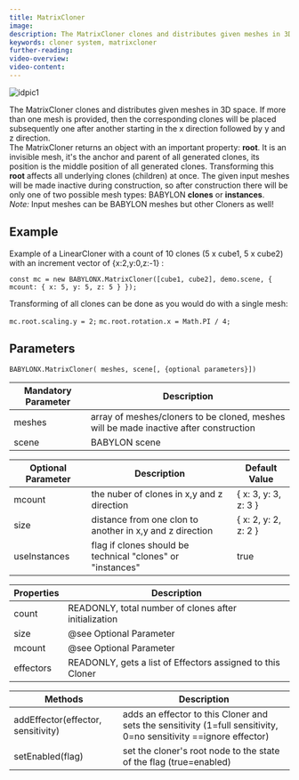 ```yaml
---
title: MatrixCloner
image:
description: The MatrixCloner clones and distributes given meshes in 3D space.
keywords: cloner system, matrixcloner
further-reading:
video-overview:
video-content:
---
```


![idpic1](/img/extensions/clonerSystem/matrixcloner.jpg "MatrixCloner")

The MatrixCloner clones and distributes given meshes in 3D space. If more than one mesh is provided, then the corresponding clones will be placed subsequently one after another starting in the x direction followed by y and z direction.  
The MatrixCloner returns an object with an important property: **root**. It is an invisible mesh, it's the anchor and parent of all generated clones, its position is the middle position of all generated clones. Transforming this **root** affects all underlying clones (children) at once. The given input meshes will be made inactive during construction, so after construction there will be only one of two possible mesh types: BABYLON **clones** or **instances**.  
_Note:_ Input meshes can be BABYLON meshes but other Cloners as well!

## Example

Example of a LinearCloner with a count of 10 clones (5 x cube1, 5 x cube2) with an increment vector of \{x:2,y:0,z:-1\} :

`const mc = new BABYLONX.MatrixCloner([cube1, cube2], demo.scene, { mcount: { x: 5, y: 5, z: 5 } });`

Transforming of all clones can be done as you would do with a single mesh:

`mc.root.scaling.y = 2;`
`mc.root.rotation.x = Math.PI / 4;`

## Parameters

`BABYLONX.MatrixCloner( meshes, scene[, {optional parameters}])`

| Mandatory Parameter | Description                                                                           |
| ------------------- | ------------------------------------------------------------------------------------- |
| meshes              | array of meshes/cloners to be cloned, meshes will be made inactive after construction |
| scene               | BABYLON scene                                                                         |

| Optional Parameter | Description                                                | Default Value          |
| ------------------ | ---------------------------------------------------------- | ---------------------- |
| mcount             | the nuber of clones in x,y and z direction                 | \{ x: 3, y: 3, z: 3 \} |
| size               | distance from one clon to another in x,y and z direction   | \{ x: 2, y: 2, z: 2 \} |
| useInstances       | flag if clones should be technical "clones" or "instances" | true                   |

| Properties | Description                                                |
| ---------- | ---------------------------------------------------------- |
| count      | READONLY, total number of clones after initialization      |
| size       | @see Optional Parameter                                    |
| mcount     | @see Optional Parameter                                    |
| effectors  | READONLY, gets a list of Effectors assigned to this Cloner |

| Methods                            | Description                                                                                                       |
| ---------------------------------- | ----------------------------------------------------------------------------------------------------------------- |
| addEffector(effector, sensitivity) | adds an effector to this Cloner and sets the sensitivity (1=full sensitivity, 0=no sensitivity ==ignore effector) |
| setEnabled(flag)                   | set the cloner's root node to the state of the flag (true=enabled)                                                |
